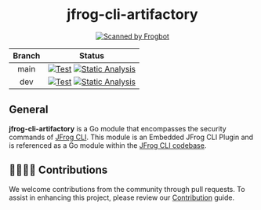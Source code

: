 <div align="center">

# jfrog-cli-artifactory
[![Scanned by Frogbot](https://raw.github.com/jfrog/frogbot/master/images/frogbot-badge.svg)](https://github.com/jfrog/frogbot#readme)

</div>

| Branch |                                                                                                                                                                                            Status                                                                                                                                                                                            |
|:------:|:--------------------------------------------------------------------------------------------------------------------------------------------------------------------------------------------------------------------------------------------------------------------------------------------------------------------------------------------------------------------------------------------:|
| main | [![Test](https://github.com/jfrog/jfrog-cli-artifactory/actions/workflows/test.yml/badge.svg?branch=main)](https://github.com/jfrog/jfrog-cli-artifactory/actions/workflows/test.yml?query=branch%main) [![Static Analysis](https://github.com/jfrog/jfrog-cli-artifactory/actions/workflows/analysis.yml/badge.svg?branch=main)](https://github.com/jfrog/jfrog-cli-artifactory/actions/workflows/analysis.yml) |
|  dev   |     [![Test](https://github.com/jfrog/jfrog-cli-artifactory/actions/workflows/test.yml/badge.svg?branch=dev)](https://github.com/jfrog/jfrog-cli-artifactory/actions/workflows/test.yml?query=branch%3Adev) [![Static Analysis](https://github.com/jfrog/jfrog-cli-artifactory/actions/workflows/analysis.yml/badge.svg?branch=dev)](https://github.com/jfrog/jfrog-cli-artifactory/actions/workflows/analysis.yml)      |

##  General

**jfrog-cli-artifactory** is a Go module that encompasses the security commands of [JFrog CLI](https://docs.jfrog-applications.jfrog.io/jfrog-applications/jfrog-cli). This module is an Embedded JFrog CLI Plugin and is referenced as a Go module within the [JFrog CLI codebase](https://github.com/jfrog/jfrog-cli).

## 🫱🏻‍🫲🏼 Contributions

We welcome contributions from the community through pull requests. To assist in enhancing this project, please review our [Contribution](CONTRIBUTING.md) guide.
